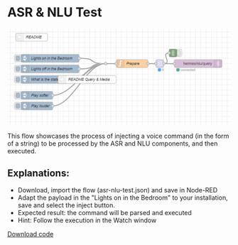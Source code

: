 # ASR & NLU Test
![ASR & NLU Test](./_images/asr-nlu-test.png)

This flow showcases the process of injecting a voice command (in the form of a string) to be processed by the ASR and NLU components, and then executed.

## Explanations:
- Download, import the flow (asr-nlu-test.json) and save in Node-RED
- Adapt the payload in the "Lights on in the Bedroom" to your installation, save and select the inject button.
- Expected result: the command will be parsed and executed
- Hint: Follow the execution in the Watch window

[Download code](https://github.com/devheyaragon/nodered/tree/main/asr-nlu-test)
